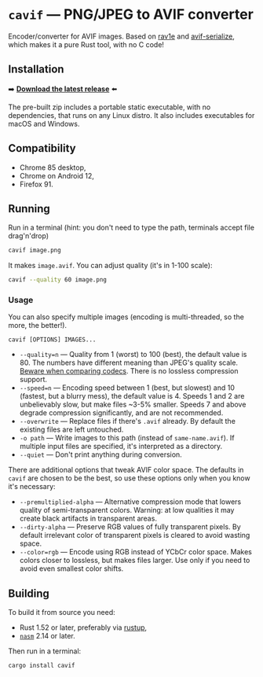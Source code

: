 # `cavif` — PNG/JPEG to AVIF converter

Encoder/converter for AVIF images. Based on [rav1e](//lib.rs/rav1e) and [avif-serialize](https://lib.rs/avif-serialize), which makes it a pure Rust tool, with no C code!

## Installation

➡️ **[Download the latest release](https://github.com/kornelski/cavif/releases)** ⬅️

The pre-built zip includes a portable static executable, with no dependencies, that runs on any Linux distro. It also includes executables for macOS and Windows.

## Compatibility

* Chrome 85 desktop,
* Chrome on Android 12,
* Firefox 91.

## Running

Run in a terminal (hint: you don't need to type the path, terminals accept file drag'n'drop)

```bash
cavif image.png
```

It makes `image.avif`. You can adjust quality (it's in 1-100 scale):

```bash
cavif --quality 60 image.png
```

### Usage

You can also specify multiple images (encoding is multi-threaded, so the more, the better!).

```text
cavif [OPTIONS] IMAGES...
```

 * `--quality=n` — Quality from 1 (worst) to 100 (best), the default value is 80. The numbers have different meaning than JPEG's quality scale. [Beware when comparing codecs](https://kornel.ski/faircomparison). There is no lossless compression support.
 * `--speed=n` — Encoding speed between 1 (best, but slowest) and 10 (fastest, but a blurry mess), the default value is 4. Speeds 1 and 2 are unbelievably slow, but make files ~3-5% smaller. Speeds 7 and above degrade compression significantly, and are not recommended.
 * `--overwrite` — Replace files if there's `.avif` already. By default the existing files are left untouched.
 * `-o path` — Write images to this path (instead of `same-name.avif`). If multiple input files are specified, it's interpreted as a directory.
 * `--quiet` — Don't print anything during conversion.

There are additional options that tweak AVIF color space. The defaults in `cavif` are chosen to be the best, so use these options only when you know it's necessary:

 * `--premultiplied-alpha` — Alternative compression mode that lowers quality of semi-transparent colors. Warning: at low qualities it may create black artifacts in transparent areas.
 * `--dirty-alpha` — Preserve RGB values of fully transparent pixels. By default irrelevant color of transparent pixels is cleared to avoid wasting space.
 * `--color=rgb` — Encode using RGB instead of YCbCr color space. Makes colors closer to lossless, but makes files larger. Use only if you need to avoid even smallest color shifts.


## Building

To build it from source you need:

* Rust 1.52 or later, preferably via [rustup](https://rustup.rs),
* [`nasm`](https://www.nasm.us/) 2.14 or later.

Then run in a terminal:

```bash
cargo install cavif
```
